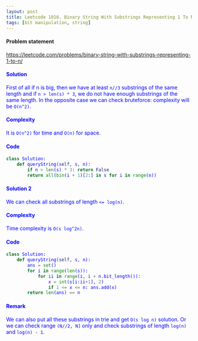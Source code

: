 ```yaml
---
layout: post
title: Leetcode 1016. Binary String With Substrings Representing 1 To N
tags: [bit manipulation, string]
---
```


#### Problem statement

<a href="https://leetcode.com/problems/binary-string-with-substrings-representing-1-to-n/"> <font color = blue>https://leetcode.com/problems/binary-string-with-substrings-representing-1-to-n/

#### Solution
First of all if n is big, then we have at least `n//3` substrings of the same length and if `n > len(s) * 3`, we do not have enough substrings of the same length. In the opposite case we can check bruteforce: complexity will be `O(n^2)`.

#### Complexity
It is `O(n^2)` for time and `O(n)` for space.

#### Code
```python
class Solution:
    def queryString(self, s, n):
        if n > len(s) * 3: return False
        return all(bin(i + 1)[2:] in s for i in range(n))
```

#### Solution 2
We can check all substrings of length `<= log(n)`.

#### Complexity
Time complexity is `O(s log^2n)`.

#### Code
```python
class Solution:
    def queryString(self, s, n):
        ans = set()
        for i in range(len(s)):
            for ii in range(i, i + n.bit_length()): 
                x = int(s[i:ii+1], 2)
                if 1 <= x <= n: ans.add(x)
        return len(ans) == n
```

#### Remark
We can also put all these substrings in trie and get `O(s log n)` solution. Or we can check range `(N//2, N]` only and check substrings of length `log(n)` and `log(n) - 1`.